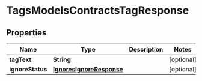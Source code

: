
# TagsModelsContractsTagResponse

## Properties
Name | Type | Description | Notes
------------ | ------------- | ------------- | -------------
**tagText** | **String** |  |  [optional]
**ignoreStatus** | [**IgnoresIgnoreResponse**](IgnoresIgnoreResponse.md) |  |  [optional]



